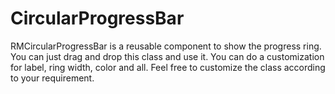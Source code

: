 # CircularProgressBar
RMCircularProgressBar is a reusable component to show the progress ring. You can just drag and drop this class and use it.
You can do a customization for label, ring width, color and all. Feel free to customize the class according to your requirement.

